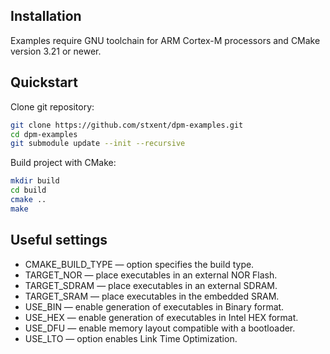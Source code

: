Installation
------------

Examples require GNU toolchain for ARM Cortex-M processors and CMake version 3.21 or newer.

Quickstart
----------

Clone git repository:

```sh
git clone https://github.com/stxent/dpm-examples.git
cd dpm-examples
git submodule update --init --recursive
```

Build project with CMake:

```sh
mkdir build
cd build
cmake ..
make
```

Useful settings
---------------

* CMAKE_BUILD_TYPE — option specifies the build type.
* TARGET_NOR — place executables in an external NOR Flash.
* TARGET_SDRAM — place executables in an external SDRAM.
* TARGET_SRAM — place executables in the embedded SRAM.
* USE_BIN — enable generation of executables in Binary format.
* USE_HEX — enable generation of executables in Intel HEX format.
* USE_DFU — enable memory layout compatible with a bootloader.
* USE_LTO — option enables Link Time Optimization.
